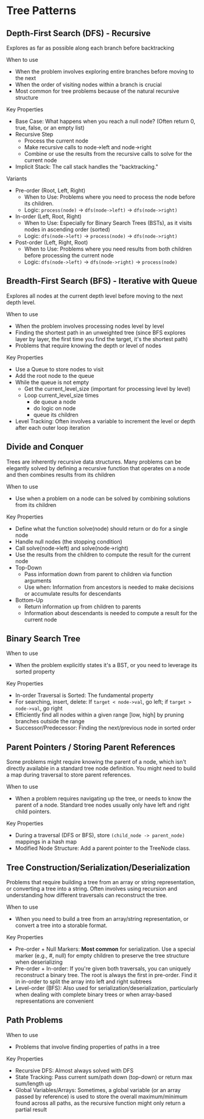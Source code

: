 # Tree Patterns
## Depth-First Search (DFS) - Recursive
Explores as far as possible along each branch before backtracking

When to use
- When the problem involves exploring entire branches before moving to the next
- When the order of visiting nodes within a branch is crucial
- Most common for tree problems because of the natural recursive structure

Key Properties
- Base Case: What happens when you reach a null node? (Often return 0, true, false, or an empty list)
- Recursive Step
    - Process the current node
    - Make recursive calls to node->left and node->right
    - Combine or use the results from the recursive calls to solve for the current node
- Implicit Stack: The call stack handles the "backtracking."

Variants
- Pre-order (Root, Left, Right)
    - When to Use: Problems where you need to process the node before its children.
    - Logic: `process(node)` -> `dfs(node->left)` -> `dfs(node->right)`
- In-order (Left, Root, Right)
    - When to Use: Especially for Binary Search Trees (BSTs), as it visits nodes in ascending order (sorted)
    - Logic: `dfs(node->left)` -> `process(node)` -> `dfs(node->right)`
- Post-order (Left, Right, Root)
    - When to Use: Problems where you need results from both children before processing the current node
    - Logic: `dfs(node->left)` -> `dfs(node->right)` -> `process(node)`

## Breadth-First Search (BFS) - Iterative with Queue
Explores all nodes at the current depth level before moving to the next depth level.

When to use
- When the problem involves processing nodes level by level
- Finding the shortest path in an unweighted tree (since BFS explores layer by layer, the first time you find the target, it's the shortest path)
- Problems that require knowing the depth or level of nodes

Key Properties
- Use a Queue to store nodes to visit
- Add the root node to the queue
- While the queue is not empty
    - Get the current_level_size (important for processing level by level)
    - Loop current_level_size times
        - de queue a node
        - do logic on node
        - queue its children
- Level Tracking: Often involves a variable to increment the level or depth after each outer loop iteration

## Divide and Conquer
Trees are inherently recursive data structures. Many problems can be elegantly solved by defining a recursive function that operates on a node and then combines results from its children

When to use
- Use when a problem on a node can be solved by combining solutions from its children

Key Properties
- Define what the function solve(node) should return or do for a single node
- Handle null nodes (the stopping condition)
- Call solve(node->left) and solve(node->right)
- Use the results from the children to compute the result for the current node
- Top-Down
    - Pass information down from parent to children via function arguments
    - Use when: Information from ancestors is needed to make decisions or accumulate results for descendants
- Bottom-Up
    - Return information up from children to parents
    - Information about descendants is needed to compute a result for the current node

## Binary Search Tree

When to use
- When the problem explicitly states it's a BST, or you need to leverage its sorted property

Key Properties
- In-order Traversal is Sorted: The fundamental property
- For searching, insert, delete: If `target < node->val`, go left; if `target > node->val`, go right
- Efficiently find all nodes within a given range [low, high] by pruning branches outside the range
- Successor/Predecessor: Finding the next/previous node in sorted order

## Parent Pointers / Storing Parent References
Some problems might require knowing the parent of a node, which isn't directly available in a standard tree node definition. You might need to build a map during traversal to store parent references.

When to use
- When a problem requires navigating up the tree, or needs to know the parent of a node. Standard tree nodes usually only have left and right child pointers.

Key Properties
- During a traversal (DFS or BFS), store `(child_node -> parent_node)` mappings in a hash map
- Modified Node Structure: Add a parent pointer to the TreeNode class.

## Tree Construction/Serialization/Deserialization
Problems that require building a tree from an array or string representation, or converting a tree into a string. Often involves using recursion and understanding how different traversals can reconstruct the tree.

When to use
- When you need to build a tree from an array/string representation, or convert a tree into a storable format.

Key Properties
- Pre-order + Null Markers: **Most common** for serialization. Use a special marker (e.g., #, null) for empty children to preserve the tree structure when deserializing
- Pre-order + In-order: If you're given both traversals, you can uniquely reconstruct a binary tree. The root is always the first in pre-order. Find it in in-order to split the array into left and right subtrees
- Level-order (BFS): Also used for serialization/deserialization, particularly when dealing with complete binary trees or when array-based representations are convenient

## Path Problems

When to use
- Problems that involve finding properties of paths in a tree

Key Properties
- Recursive DFS: Almost always solved with DFS
- State Tracking: Pass current sum/path down (top-down) or return max sum/length up
- Global Variables/Arrays: Sometimes, a global variable (or an array passed by reference) is used to store the overall maximum/minimum found across all paths, as the recursive function might only return a partial result